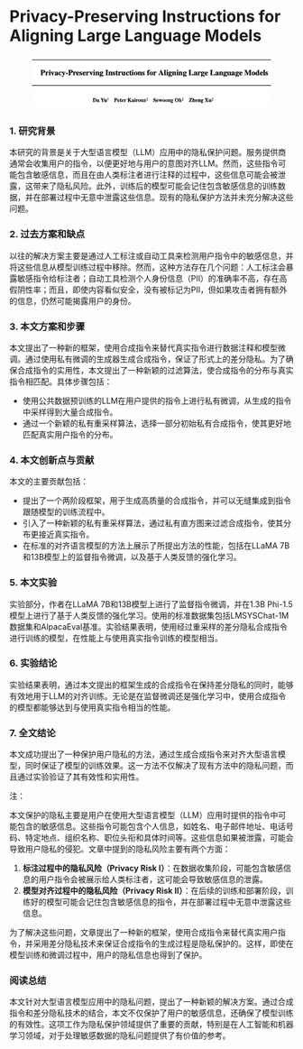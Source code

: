 # Privacy-Preserving Instructions for Aligning Large Language Models

<figure><img src="../.gitbook/assets/image (2) (1) (1) (1) (1) (1) (1) (1) (1) (1).png" alt=""><figcaption></figcaption></figure>

##

### 1. 研究背景

本研究的背景是关于大型语言模型（LLM）应用中的隐私保护问题。服务提供商通常会收集用户的指令，以便更好地与用户的意图对齐LLM。然而，这些指令可能包含敏感信息，而且在由人类标注者进行注释的过程中，这些信息可能会被泄露，这带来了隐私风险。此外，训练后的模型可能会记住包含敏感信息的训练数据，并在部署过程中无意中泄露这些信息。现有的隐私保护方法并未充分解决这些问题。

### 2. 过去方案和缺点

以往的解决方案主要是通过人工标注或自动工具来检测用户指令中的敏感信息，并将这些信息从模型训练过程中移除。然而，这种方法存在几个问题：人工标注会暴露敏感指令给标注者；自动工具检测个人身份信息（PII）的准确率不高，存在高假阴性率；而且，即使内容看似安全，没有被标记为PII，但如果攻击者拥有额外的信息，仍然可能揭露用户的身份。

### 3. 本文方案和步骤

本文提出了一种新的框架，使用合成指令来替代真实指令进行数据注释和模型微调。通过使用私有微调的生成器生成合成指令，保证了形式上的差分隐私。为了确保合成指令的实用性，本文提出了一种新颖的过滤算法，使合成指令的分布与真实指令相匹配。具体步骤包括：

* 使用公共数据预训练的LLM在用户提供的指令上进行私有微调，从生成的指令中采样得到大量合成指令。
* 通过一个新颖的私有重采样算法，选择一部分初始私有合成指令，使其更好地匹配真实用户指令的分布。

### 4. 本文创新点与贡献

本文的主要贡献包括：

* 提出了一个两阶段框架，用于生成高质量的合成指令，并可以无缝集成到指令跟随模型的训练流程中。
* 引入了一种新颖的私有重采样算法，通过私有直方图来过滤合成指令，使其分布更接近真实指令。
* 在标准的对齐语言模型的方法上展示了所提出方法的性能，包括在LLaMA 7B和13B模型上的监督指令微调，以及基于人类反馈的强化学习。

### 5. 本文实验

实验部分，作者在LLaMA 7B和13B模型上进行了监督指令微调，并在1.3B Phi-1.5模型上进行了基于人类反馈的强化学习。使用的标准数据集包括LMSYSChat-1M数据集和AlpacaEval基准。实验结果表明，使用经过重采样的差分隐私合成指令进行训练的模型，在性能上与使用真实指令训练的模型相当。

### 6. 实验结论

实验结果表明，通过本文提出的框架生成的合成指令在保持差分隐私的同时，能够有效地用于LLM的对齐训练。无论是在监督微调还是强化学习中，使用合成指令的模型都能够达到与使用真实指令相当的性能。

### 7. 全文结论

本文成功提出了一种保护用户隐私的方法，通过生成合成指令来对齐大型语言模型，同时保证了模型的训练效果。这一方法不仅解决了现有方法中的隐私问题，而且通过实验验证了其有效性和实用性。



注：

本文保护的隐私主要是用户在使用大型语言模型（LLM）应用时提供的指令中可能包含的敏感信息。这些指令可能包含个人信息，如姓名、电子邮件地址、电话号码、特定地点、组织名称、职位头衔和具体时间等。这些信息如果被泄露，可能会导致用户隐私的侵犯。文章中提到的隐私风险主要有两个方面：

1. **标注过程中的隐私风险（Privacy Risk I）**：在数据收集阶段，可能包含敏感信息的用户指令会被展示给人类标注者，这可能会导致敏感信息的泄露。
2. **模型对齐过程中的隐私风险（Privacy Risk II）**：在后续的训练和部署阶段，训练好的模型可能会记住包含敏感信息的指令，并在部署过程中无意中泄露这些信息。

为了解决这些问题，文章提出了一种新的框架，使用合成指令来替代真实用户指令，并采用差分隐私技术来保证合成指令的生成过程是隐私保护的。这样，即使在模型训练和微调过程中，用户的隐私信息也得到了保护。





### 阅读总结

本文针对大型语言模型应用中的隐私问题，提出了一种新颖的解决方案。通过合成指令和差分隐私技术的结合，本文不仅保护了用户的敏感信息，还确保了模型训练的有效性。这项工作为隐私保护领域提供了重要的贡献，特别是在人工智能和机器学习领域，对于处理敏感数据的隐私问题提供了有价值的参考。

